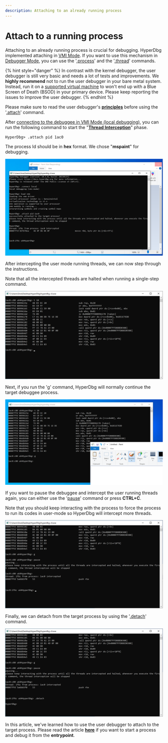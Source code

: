 ```yaml
---
description: Attaching to an already running process
---
```


# Attach to a running process

Attaching to an already running process is crucial for debugging. HyperDbg implemented attaching in [VMI Mode](https://docs.hyperdbg.org/using-hyperdbg/prerequisites/operation-modes#vmi-mode). If you want to use this mechanism in [Debugger Mode](https://docs.hyperdbg.org/using-hyperdbg/prerequisites/operation-modes#debugger-mode), you can use the '[.process](https://docs.hyperdbg.org/commands/meta-commands/.process)' and the '[.thread](https://docs.hyperdbg.org/commands/meta-commands/.thread)' commands.

{% hint style="danger" %}
In contrast with the kernel debugger, the user debugger is still very basic and needs a lot of tests and improvements. We **highly recommend** not to run the user debugger in your bare metal system. Instead, run it on a [supported virtual machine](https://docs.hyperdbg.org/tips-and-tricks/nested-virtualization-environments/supported-virtual-machines) to won't end up with a Blue Screen of Death (BSOD) in your primary device. Please keep reporting the issues to improve the user debugger.
{% endhint %}

Please make sure to read the user debugger's [**principles**](https://docs.hyperdbg.org/using-hyperdbg/user-mode-debugging/principles) before using the '[.attach](https://docs.hyperdbg.org/commands/meta-commands/.attach)' command.

After [connecting to the debuggee in VMI Mode (local debugging)](https://docs.hyperdbg.org/getting-started/attach-to-hyperdbg/local-debugging), you can run the following command to start the "[**Thread Interception**](https://docs.hyperdbg.org/using-hyperdbg/user-mode-debugging/principles#what-to-know)" phase.

```
HyperDbg> .attach pid 1ac0
```

The process Id should be in **hex** format. We chose "**mspaint**" for debugging.

![Attaching to the target process](../../.gitbook/assets/attach-process-1.PNG)

After intercepting the user mode running threads, we can now step through the instructions.

Note that all the intercepted threads are halted when running a single-step command.

![Stepping through the instructions](../../.gitbook/assets/attach-process-2.PNG)

Next, if you run the '[g](https://docs.hyperdbg.org/commands/debugging-commands/g)' command, HyperDbg will normally continue the target debuggee process.

![Continuing the target process](../../.gitbook/assets/attach-process-3.PNG)

If you want to pause the debuggee and intercept the user running threads again, you can either use the '[pause](https://docs.hyperdbg.org/commands/debugging-commands/pause)' command or press **CTRL+C**.

Note that you should keep interacting with the process to force the process to run its codes in user-mode so HyperDbg will intercept more threads.

![Pausing the target process](../../.gitbook/assets/attach-process-4.PNG)

Finally, we can detach from the target process by using the '[.detach](https://docs.hyperdbg.org/commands/meta-commands/.detach)' command.

![Detaching from the target process](../../.gitbook/assets/attach-process-5.PNG)

In this article, we've learned how to use the user debugger to attach to the target process. Please read the article [**here**](https://docs.hyperdbg.org/getting-started/attach-to-hyperdbg/start-process) if you want to start a process and debug it from the **entrypoint**.

